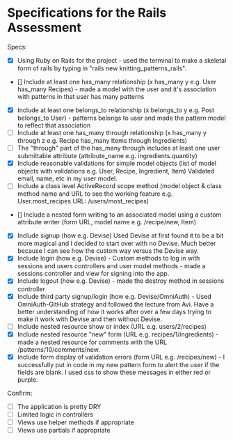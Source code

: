 # Specifications for the Rails Assessment

Specs:
- [x] Using Ruby on Rails for the project - used the terminal to make a skeletal form of rails by typing in "rails new knitting_patterns_rails".
- [] Include at least one has_many relationship (x has_many y e.g. User has_many Recipes) - made a model with the user and it's association with patterns in that user has many patterns
- [x] Include at least one belongs_to relationship (x belongs_to y e.g. Post belongs_to User) - patterns belongs to user and made the pattern model to reflect that association
- [ ] Include at least one has_many through relationship (x has_many y through z e.g. Recipe has_many Items through Ingredients)
- [ ] The "through" part of the has_many through includes at least one user submittable attribute (attribute_name e.g. ingredients.quantity)
- [x] Include reasonable validations for simple model objects (list of model objects with validations e.g. User, Recipe, Ingredient, Item) Validated email, name, etc in my user model.
- [ ] Include a class level ActiveRecord scope method (model object & class method name and URL to see the working feature e.g. User.most_recipes URL: /users/most_recipes)
- [] Include a nested form writing to an associated model using a custom attribute writer (form URL, model name e.g. /recipe/new, Item)
- [x] Include signup (how e.g. Devise) Used Devise at first found it to be a bit more magical and I decided to start over with no Devise.  Much better because I can see how the custom way versus the Devise way.
- [x] Include login (how e.g. Devise) - Custom methods to log in with sessions and users controllers and user model methods - made a sessions controller and view for signing into the app.
- [x] Include logout (how e.g. Devise) - made the destroy method in sessions controller
- [x] Include third party signup/login (how e.g. Devise/OmniAuth) - Used OmniAuth-GitHub strategy and followed the lecture from Avi.  Have a better understanding of how it works after over a few days trying to make it work with Devise and then without Devise.
- [ ] Include nested resource show or index (URL e.g. users/2/recipes)
- [x] Include nested resource "new" form (URL e.g. recipes/1/ingredients) - made a nested resource for comments with the URL /patterns/10/comments/new.
- [x] Include form display of validation errors (form URL e.g. /recipes/new) - I successfully put in code in my new pattern form to alert the user if the fields are blank. I used css to show these messages in either red or purple.

Confirm:
- [ ] The application is pretty DRY
- [ ] Limited logic in controllers
- [ ] Views use helper methods if appropriate
- [ ] Views use partials if appropriate
